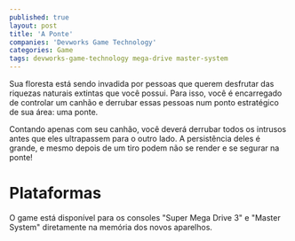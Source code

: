 ```yaml
---
published: true
layout: post
title: 'A Ponte'
companies: 'Devworks Game Technology'
categories: Game
tags: devworks-game-technology mega-drive master-system
---
```

Sua floresta está sendo invadida por pessoas que querem desfrutar das riquezas naturais extintas que você possui. Para isso, você é encarregado de controlar um canhão e derrubar essas pessoas num ponto estratégico de sua área: uma ponte.

Contando apenas com seu canhão, você deverá derrubar todos os intrusos antes que eles ultrapassem para o outro lado. A persistência deles é grande, e mesmo depois de um tiro podem não se render e se segurar na ponte!

# Plataformas
O game está disponível para os consoles "Super Mega Drive 3" e "Master System" diretamente na memória dos novos aparelhos.